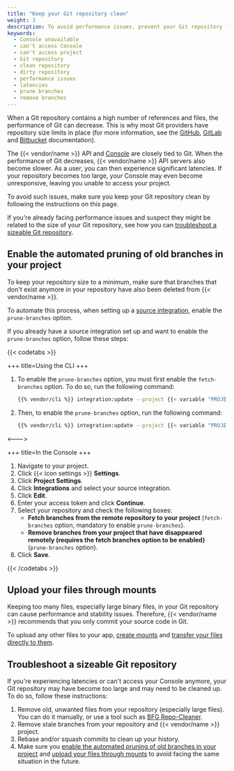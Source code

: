 ```yaml
---
title: "Keep your Git repository clean"
weight: 3
description: To avoid performance issues, prevent your Git repository from becoming too large.
keywords:
  - Console unavailable
  - can't access Console
  - can't access project
  - Git repository
  - clean repository
  - dirty repository
  - performance issues
  - latencies
  - prune branches
  - remove branches
---
```


When a Git repository contains a high number of references and files, the performance of Git can decrease.
This is why most Git providers have repository size limits in place (for more information, see the [GitHub](https://docs.github.com/en/repositories/working-with-files/managing-large-files/about-large-files-on-github), [GitLab](https://docs.gitlab.com/ee/user/gitlab_com/index.html#account-and-limit-settings)
and [Bitbucket](https://support.atlassian.com/bitbucket-cloud/docs/reduce-repository-size/) documentation).

The {{< vendor/name >}} API and [Console](../administration/web/_index.md) are closely tied to Git.
When the performance of Git decreases, {{< vendor/name >}} API servers also become slower.
As a user, you can then experience significant latencies.
If your repository becomes too large, your Console may even become unresponsive,
leaving you unable to access your project.

To avoid such issues, make sure you keep your Git repository clean by following the instructions on this page.

If you're already facing performance issues and suspect they might be related to the size of your Git repository,
see how you can [troubleshoot a sizeable Git repository](#troubleshoot-a-sizeable-git-repository).

## Enable the automated pruning of old branches in your project

To keep your repository size to a minimum,
make sure that branches that don't exist anymore in your repository have also been deleted from {{< vendor/name >}}.

To automate this process, when setting up a [source integration](../integrations/_index.md),
enable the `prune-branches` option.

If you already have a source integration set up and want to enable the `prune-branches` option,
follow these steps:

{{< codetabs >}}

+++
title=Using the CLI
+++

1. To enable the `prune-branches` option, you must first enable the `fetch-branches` option.
   To do so, run the following command: 

   ```bash
   {{% vendor/cli %}} integration:update --project {{< variable "PROJECT_ID" >}} {{< variable "SOURCE_INTEGRATION_ID" >}} --fetch-branches true
   ```

2. Then, to enable the `prune-branches` option, run the following command:

   ```bash
   {{% vendor/cli %}} integration:update --project {{< variable "PROJECT_ID" >}} {{< variable "SOURCE_INTEGRATION_ID" >}} --prune-branches true
   ```
<--->

+++
title=In the Console
+++

1. Navigate to your project.
2. Click {{< icon settings >}} **Settings**.
3. Click **Project Settings**.
4. Click **Integrations** and select your source integration.
5. Click **Edit**.
6. Enter your access token and click **Continue**.
7. Select your repository and check the following boxes:
   - **Fetch branches from the remote repository to your project** (`fetch-branches` option, mandatory to enable `prune-branches`).
   - **Remove branches from your project that have disappeared remotely (requires the fetch branches option to be enabled)** (`prune-branches` option).
8. Click **Save**.

{{< /codetabs >}}


## Upload your files through mounts

Keeping too many files, especially large binary files, in your Git repository can cause performance and stability issues.
Therefore, {{< vendor/name >}} recommends that you only commit your source code in Git.

To upload any other files to your app, [create mounts](https://docs.platform.sh/create-apps/app-reference.html#mounts)
and [transfer your files directly to them](https://docs.platform.sh/development/file-transfer.html#transfer-a-file-to-a-mount).

## Troubleshoot a sizeable Git repository

If you're experiencing latencies or can't access your Console anymore,
your Git repository may have become too large and may need to be cleaned up. 
To do so, follow these instructions:

1. Remove old, unwanted files from your repository (especially large files).
   You can do it manually, or use a tool such as [BFG Repo-Cleaner](https://rtyley.github.io/bfg-repo-cleaner/).
2. Remove stale branches from your repository and {{< vendor/name >}} project.
3. Rebase and/or squash commits to clean up your history.
4. Make sure you [enable the automated pruning of old branches in your project](#enable-the-automated-pruning-of-old-branches-in-your-project)
   and [upload your files through mounts](#upload-your-files-through-mounts) to avoid facing the same situation in the future.